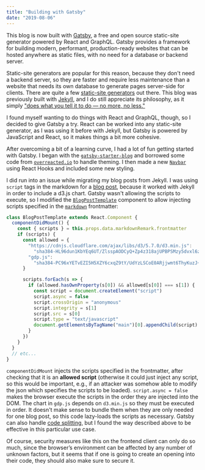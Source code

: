 ```yaml
---
title: "Building with Gatsby"
date: "2019-08-06"
---
```


This blog is now built with [Gatsby](https://www.gatsbyjs.org/), a free and open source static-site generator powered by React and GraphQL. Gatsby provides a framework for building modern, performant, production-ready websites that can be hosted anywhere as static files, with no need for a database or backend server.

Static-site generators are popular for this reason, because they don't need a backend server, so they are faster and require less maintenance than a website that needs its own database to generate pages server-side for clients. There are quite a few [static-site generators](https://staticsitegenerators.net/) out there. This blog was previously built with [Jekyll](https://jekyllrb.com/), and I do still appreciate its philosophy, as it simply ["does what you tell it to do — no more, no less."](https://github.com/jekyll/jekyll#philosophy)

I found myself wanting to do things with React and GraphQL, though, so I decided to give Gatsby a try. React can be worked into any static-site generator, as I was using it before with Jekyll, but Gatsby is powered by JavaScript and React, so it makes things a bit more cohesive.

After overcoming a bit of a learning curve, I had a lot of fun getting started with Gatsby. I began with the [`gatsby-starter-blog`](https://github.com/gatsbyjs/gatsby-starter-blog) and borrowed some code from [`overreacted.io`](https://github.com/gaearon/overreacted.io) to handle theming.  I then made a new [`Navbar`](https://github.com/tmshkr/tmshkr.com/blob/master/src/components/navbar.js) using React Hooks and included some new styling.

I did run into an issue while migrating my blog posts from Jekyll. I was using `script` tags in the markdown for a [blog post](/blog/data-visualization/), because it worked with Jekyll in order to include a d3.js chart. Gatsby wasn't allowing the scripts to execute, so I modified the [`BlogPostTemplate`](https://github.com/tmshkr/tmshkr.com/blob/master/src/templates/blog-post.js) component to allow injecting scripts specified in the [`markdown`](https://github.com/tmshkr/tmshkr.com/blob/master/content/blog/data-visualization/index.md) frontmatter:

```javascript
class BlogPostTemplate extends React.Component {
  componentDidMount() {
    const { scripts } = this.props.data.markdownRemark.frontmatter
    if (scripts) {
      const allowed = {
        "https://cdnjs.cloudflare.com/ajax/libs/d3/5.7.0/d3.min.js":
          "sha384-HL96dun1KbYEq6UT/ZlsspAODCyQ+Zp4z318ajUPBPSMzy5dvxl6ziwmnil8/Cpd",
        "gdp.js":
          "sha384-PC96xYETvEZI5H5XZY6cxqZ9tY/UdYzLSCoE0ARjjwmt6ThyKuzJ+b9xAwpZmPJU",
      }

      scripts.forEach(s => {
        if (allowed.hasOwnProperty(s[0]) && allowed[s[0]] === s[1]) {
          const script = document.createElement("script")
          script.async = false
          script.crossOrigin = "anonymous"
          script.integrity = s[1]
          script.src = s[0]
          script.type = "text/javascript"
          document.getElementsByTagName("main")[0].appendChild(script)
        }
      })
    }
  }
  // etc...
}
```

`componentDidMount` injects the scripts specified in the frontmatter, after checking that it is an __allowed script__ (otherwise it could just inject any script, so this would be important, e.g., if an attacker was somehow able to modify the json which specifies the scripts to be loaded). `script.async = false` makes the browser execute the scripts in the order they are injected into the DOM. The chart in `gdp.js` depends on `d3.min.js` so they must be executed in order. It doesn't make sense to bundle them when they are only needed for one blog post, so this code lazy-loads the scripts as necessary. Gatsby can also handle [code splitting](https://www.gatsbyjs.org/docs/how-code-splitting-works/), but I found the way described above to be effective in this particular use case.

Of course, security measures like this on the frontend client can only do so much, since the browser’s environment can be affected by any number of unknown factors, but it seems that if one is going to create an opening into their code, they should also make sure to secure it.

